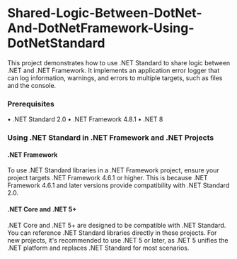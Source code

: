 # Shared-Logic-Between-DotNet-And-DotNetFramework-Using-DotNetStandard
This project demonstrates how to use .NET Standard to share logic between .NET and .NET Framework.
It implements an application error logger that can log information, warnings, and errors to multiple targets, such as files and the console.

### Prerequisites
•  .NET Standard 2.0
•  .NET Framework 4.8.1
•  .NET 8


### Using .NET Standard in .NET Framework and .NET Projects
#### .NET Framework
To use .NET Standard libraries in a .NET Framework project, ensure your project targets .NET Framework 4.6.1 or higher. This is because .NET Framework 4.6.1 and later versions provide compatibility with .NET Standard 2.0.

#### .NET Core and .NET 5+
.NET Core and .NET 5+ are designed to be compatible with .NET Standard. You can reference .NET Standard libraries directly in these projects. For new projects, it's recommended to use .NET 5 or later, as .NET 5 unifies the .NET platform and replaces .NET Standard for most scenarios.
